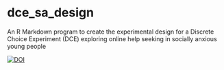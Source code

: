 # dce_sa_design
An R Markdown program to create the experimental design for a Discrete Choice Experiment (DCE) exploring online help seeking in socially anxious young people

[![DOI](https://zenodo.org/badge/DOI/10.5281/zenodo.6626256.svg)](https://doi.org/10.5281/zenodo.6626256)